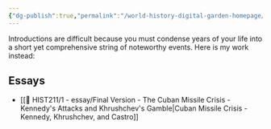 ```yaml
---
{"dg-publish":true,"permalink":"/world-history-digital-garden-homepage/","tags":["gardenEntry"]}
---
```


Introductions are difficult because you must condense years of your life into a short yet comprehensive string of noteworthy events. Here is my work instead:

## Essays 
- [[📕 HIST211/1 - essay/Final Version - The Cuban Missile Crisis - Kennedy's Attacks and Khrushchev's Gamble\|Cuban Missile Crisis - Kennedy, Khrushchev, and Castro]]